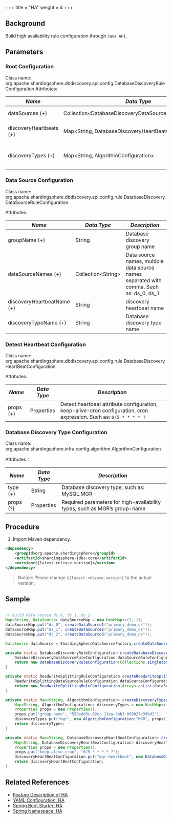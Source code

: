 +++
title = "HA"
weight = 4
+++

## Background

Build high availability rule configuration through `Java API`.

## Parameters

### Root Configuration

Class name: org.apache.shardingsphere.dbdiscovery.api.config.DatabaseDiscoveryRuleConfiguration
Attributes:

| *Name*                  | *Data Type*                                                | *Description*                         |
| ----------------------- | ---------------------------------------------------------- | ------------------------------------- |
| dataSources (+)         | Collection\<DatabaseDiscoveryDataSourceRuleConfiguration\> | Data source configuration             |
| discoveryHeartbeats (+) | Map\<String, DatabaseDiscoveryHeartBeatConfiguration\>     | Detect heartbeat configuration        |
| discoveryTypes (+)      | Map\<String, AlgorithmConfiguration\>                      | Database discovery type configuration |

### Data Source Configuration

Class name: org.apache.shardingsphere.dbdiscovery.api.config.rule.DatabaseDiscoveryDataSourceRuleConfiguration

Attributes:

| *Name*                     | *Data Type*          | *Description*                                                                           |
| -------------------------- | -------------------- | --------------------------------------------------------------------------------------- |
| groupName (+)              | String               | Database discovery group name                                                           |
| dataSourceNames (+)        | Collection\<String\> | Data source names, multiple data source names separated with comma. Such as: ds_0, ds_1 |
| discoveryHeartbeatName (+) | String               | discovery heartbeat name                                                                   |
| discoveryTypeName (+)      | String               | Database discovery type name                                                            |

### Detect Heartbeat Configuration

Class name: org.apache.shardingsphere.dbdiscovery.api.config.rule.DatabaseDiscoveryHeartBeatConfiguration

Attributes:

| *Name*    | *Data Type* | *Description*                                                                                                      |
| --------- | ----------- | ------------------------------------------------------------------------------------------------------------------ |
| props (+) | Properties  | Detect heartbeat attribute configuration, keep-alive-cron configuration, cron expression. Such as: `0/5 * * * * ?` |

### Database Discovery Type Configuration

Class name: org.apache.shardingsphere.infra.config.algorithm.AlgorithmConfiguration

Attributes：

| *Name*    | *Data Type* | *Description*                                                             |
| --------- | ----------- | ------------------------------------------------------------------------- |
| type (+)  | String      | Database discovery type, such as: MySQL.MGR                               |
| props (?) | Properties  | Required parameters for high-availability types, such as MGR’s group-name |

## Procedure

1. Import Maven dependency.

```xml
<dependency>
    <groupId>org.apache.shardingsphere</groupId>
    <artifactId>shardingsphere-jdbc-core</artifactId>
    <version>${latest.release.version}</version>
</dependency>
```

> Notice: Please change `${latest.release.version}` to the actual version.

## Sample

```java

// Build data source ds_0, ds_1, ds_2
Map<String, DataSource> dataSourceMap = new HashMap<>(3, 1);
dataSourceMap.put("ds_0", createDataSource1("primary_demo_ds"));
dataSourceMap.put("ds_1", createDataSource2("primary_demo_ds"));
dataSourceMap.put("ds_2", createDataSource3("primary_demo_ds"));

DataSource dataSource = ShardingSphereDataSourceFactory.createDataSource("database_discovery_db", dataSourceMap, Arrays.asList(createDatabaseDiscoveryConfiguration(), createReadwriteSplittingConfiguration()), null);

private static DatabaseDiscoveryRuleConfiguration createDatabaseDiscoveryConfiguration() {
    DatabaseDiscoveryDataSourceRuleConfiguration dataSourceRuleConfiguration = new DatabaseDiscoveryDataSourceRuleConfiguration("readwrite_ds", Arrays.asList("ds_0, ds_1, ds_2"), "mgr-heartbeat", "mgr");
    return new DatabaseDiscoveryRuleConfiguration(Collections.singleton(dataSourceRuleConfiguration), createDiscoveryHeartbeats(), createDiscoveryTypes());
}

private static ReadwriteSplittingRuleConfiguration createReadwriteSplittingConfiguration() {
    ReadwriteSplittingDataSourceRuleConfiguration dataSourceConfiguration1 = new ReadwriteSplittingDataSourceRuleConfiguration("replica_ds", new DynamicReadwriteSplittingStrategyConfiguration("readwrite_ds", true), "");
    return new ReadwriteSplittingRuleConfiguration(Arrays.asList(dataSourceConfiguration1), Collections.emptyMap());
}

private static Map<String, AlgorithmConfiguration> createDiscoveryTypes() {
    Map<String, AlgorithmConfiguration> discoveryTypes = new HashMap<>(1， 1);
    Properties props = new Properties();
    props.put("group-name", "558edd3c-02ec-11ea-9bb3-080027e39bd2");
    discoveryTypes.put("mgr", new AlgorithmConfiguration("MGR", props));
    return discoveryTypes;
}

private static Map<String, DatabaseDiscoveryHeartBeatConfiguration> createDiscoveryHeartbeats() {
    Map<String, DatabaseDiscoveryHeartBeatConfiguration> discoveryHeartBeatConfiguration = new HashMap<>(1， 1);
    Properties props = new Properties();
    props.put("keep-alive-cron", "0/5 * * * * ?");
    discoveryHeartBeatConfiguration.put("mgr-heartbeat", new DatabaseDiscoveryHeartBeatConfiguration(props));
    return discoveryHeartBeatConfiguration;
}
```
## Related References

- [Feature Description of HA](/en/features/ha/)
- [YAML Configuration: HA](/en/user-manual/shardingsphere-jdbc/yaml-config/rules/ha/)
- [Spring Boot Starter: HA](/en/user-manual/shardingsphere-jdbc/spring-boot-starter/rules/ha/)
- [Spring Namespace: HA](/en/user-manual/shardingsphere-jdbc/spring-namespace/rules/ha/)
